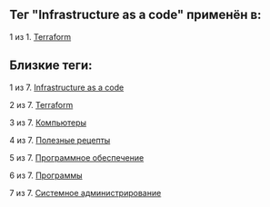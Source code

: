 ## Тег "Infrastructure as a code" применён в:

1 из 1. [Terraform](../Компьютеры%20и%20софт/Программы/Terraform.md)

## Близкие теги:

1 из 7. [Infrastructure as a code](./infrastructure%20as%20a%20code.md)

2 из 7. [Terraform](./terraform.md)

3 из 7. [Компьютеры](./компьютеры.md)

4 из 7. [Полезные рецепты](./полезные%20рецепты.md)

5 из 7. [Программное обеспечение](./программное%20обеспечение.md)

6 из 7. [Программы](./программы.md)

7 из 7. [Системное администрирование](./системное%20администрирование.md)

